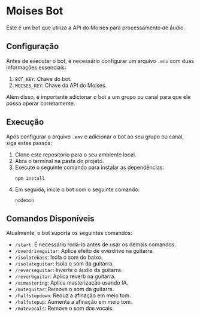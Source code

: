 # Moises Bot

Este é um bot que utiliza a API do Moises para processamento de áudio.

## Configuração

Antes de executar o bot, é necessário configurar um arquivo `.env` com duas informações essenciais:

1. `BOT_KEY`: Chave do bot.
2. `MOISES_KEY`: Chave da API do Moises.

Além disso, é importante adicionar o bot a um grupo ou canal para que ele possa operar corretamente.

## Execução

Após configurar o arquivo `.env` e adicionar o bot ao seu grupo ou canal, siga estes passos:

1. Clone este repositório para o seu ambiente local.
2. Abra o terminal na pasta do projeto.
3. Execute o seguinte comando para instalar as dependências:
   ```
   npm install
   ```
4. Em seguida, inicie o bot com o seguinte comando:
   ```
   nodemon
   ```

## Comandos Disponíveis

Atualmente, o bot suporta os seguintes comandos:

- `/start`: É necessário rodá-lo antes de usar os demais comandos.
- `/overdriveguitar`: Aplica efeito de overdrive na guitarra.
- `/isolatebass`: Isola o som do baixo.
- `/isolateguitar`: Isola o som da guitarra.
- `/reverseguitar`: Inverte o áudio da guitarra.
- `/reverbguitar`: Aplica reverb na guitarra.
- `/aimastering`: Aplica masterização usando IA.
- `/muteguitar`: Remove o som da guitarra.
- `/halfstepdown`: Reduz a afinação em meio tom.
- `/halfstepup`: Aumenta a afinação em meio tom.
- `/mutevocals`: Remove o som dos vocais.